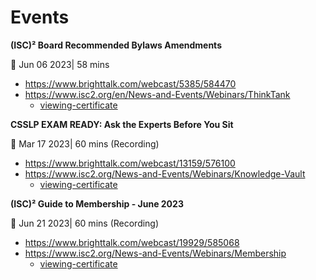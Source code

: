 # Events

**(ISC)² Board Recommended Bylaws Amendments**

📅 Jun 06 2023| 58 mins

- https://www.brighttalk.com/webcast/5385/584470
- https://www.isc2.org/en/News-and-Events/Webinars/ThinkTank
  - [viewing-certificate](brighttalk-viewing-certificate-isc-board-recommended-bylaws-amendments.pdf)

**CSSLP EXAM READY: Ask the Experts Before You Sit**

📅 Mar 17 2023| 60 mins (Recording)

- https://www.brighttalk.com/webcast/13159/576100
- https://www.isc2.org/News-and-Events/Webinars/Knowledge-Vault
  - [viewing-certificate](brighttalk-viewing-certificate-csslp-exam-ready-ask-the-experts-before-you-sit.pdf)

**(ISC)² Guide to Membership - June 2023**

📅 Jun 21 2023| 60 mins (Recording)

- https://www.brighttalk.com/webcast/19929/585068
- https://www.isc2.org/News-and-Events/Webinars/Membership
  - [viewing-certificate](brighttalk-viewing-certificate-isc-guide-to-membership-june.pdf)
